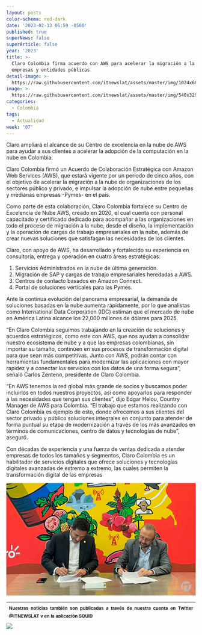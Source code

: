 ```yaml
---
layout: posts
color-schema: red-dark
date: '2023-02-13 06:59 -0500'
published: true
superNews: false
superArticle: false
year: '2023'
title: >-
  Claro Colombia firma acuerdo con AWS para acelerar la migración a la nube de
  empresas y entidades públicas
detail-image: >-
  https://raw.githubusercontent.com/itnewslat/assets/master/img/1024x680/claro-AWS-g.jpg
image: >-
  https://raw.githubusercontent.com/itnewslat/assets/master/img/540x320/claro-AWS-p.jpg
categories:
  - Colombia
tags:
  - Actualidad
week: '07'
---
```

Claro ampliará el alcance de su Centro de excelencia en la nube de AWS para ayudar a sus clientes a acelerar la adopción de la computación en la nube en Colombia.
 
Claro Colombia firmó un Acuerdo de Colaboración Estratégica con Amazon Web Services (AWS), que estará vigente por un periodo de cinco años, con el objetivo de acelerar la migración a la nube de organizaciones de los sectores público y privado, e impulsar la adopción de nube entre pequeñas y medianas empresas -Pymes- en el país.
 
Como parte de esta colaboración, Claro Colombia fortalece su Centro de Excelencia de Nube AWS, creado en 2020, el cual cuenta con personal capacitado y certificado dedicado para acompañar a las organizaciones en todo el proceso de migración a la nube, desde el diseño, la implementación y la operación de cargas de trabajo empresariales en la nube, además de crear nuevas soluciones que satisfagan las necesidades de los clientes.
 
Claro, con apoyo de AWS, ha desarrollado y fortalecido su experiencia en consultoría, entrega y operación en cuatro áreas estratégicas:
 
1. Servicios Administrados en la nube de última generación.
1. Migración de SAP y cargas de trabajo empresariales heredadas a AWS.
1. Centros de contacto basados en Amazon Connect.
1. Portal de soluciones verticales para las Pymes.

 
Ante la continua evolución del panorama empresarial, la demanda de soluciones basadas en la nube aumenta rápidamente, por lo que analistas como International Data Corporation (IDC) estiman que el mercado de nube en América Latina alcance los 22,000 millones de dólares para 2025.
 
“En Claro Colombia seguimos trabajando en la creación de soluciones y acuerdos estratégicos, como este con AWS, que nos ayudan a consolidar nuestro ecosistema de nube y a que las empresas colombianas, sin importar su tamaño, continúen en sus procesos de transformación digital para que sean más competitivas. Junto con AWS, podrán contar con herramientas fundamentales para modernizar las aplicaciones con mayor rapidez y a conectar los servicios con los datos de una forma segura”, señaló Carlos Zenteno, presidente de Claro Colombia.
 
“En AWS tenemos la red global más grande de socios y buscamos poder incluirlos en todos nuestros proyectos, así como apoyarlos para responder a las necesidades que tengan sus clientes”, dijo Edgar Helou, Country Manager de AWS para Colombia. “El trabajo que estamos realizando con Claro Colombia es ejemplo de esto, donde ofrecemos a sus clientes del sector privado y público soluciones integrales en conjunto para atender de forma puntual su etapa de modernización a través de los más avanzados en términos de comunicaciones, centro de datos y tecnologías de nube”, aseguró.
 
Con décadas de experiencia y una fuerza de ventas dedicada a atender empresas de todos los tamaños y segmentos, Claro Colombia es un habilitador de servicios digitales que ofrece soluciones y tecnologías digitales avanzadas de extremo a extremo, las cuales permiten la transformación digital de las empresas

![](https://raw.githubusercontent.com/itnewslat/assets/master/img/540x320/claro-AWS-p.jpg)

<table style="height: 42px;" width="569">
<tbody>
<tr>
<td style="text-align: justify;"><sub><strong>Nuestras noticias también son publicadas a través de nuestra cuenta en Twitter <a href="https://twitter.com/itnewslat?lang=es">@ITNEWSLAT</a> y en la aplicación <a href="https://squidapp.co/en/">SQUID</a></strong></sub></td>
</tr>
</tbody>
</table>

<img src="https://tracker.metricool.com/c3po.jpg?hash=56f88a41e39ab42c063cc51676587a04"/>